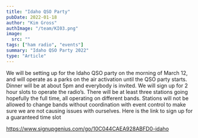 ```yaml
---
title: "Idaho QSO Party"
pubDate: 2022-01-18
author: "Kim Gross"
authImage: "/team/KI03.png"
image:
  src: ""
tags: ["ham radio", "events"]
summary: "Idaho QSO Party 2022"
type: "Article"
---
```


We will be setting up for the Idaho QSO party on the morning of March 12, and will operate as a parks on the air activation until the QSO party starts. Dinner will be at about 5pm and everybody is invited. We will sign up for 2 hour slots to operate the radio’s. There will be at least three stations going hopefully the full time, all operating on different bands. Stations will not be allowed to change bands without coordination with event control to make sure we are not causing issues with ourselves. Here is the link to sign up for a guaranteed time slot

https://www.signupgenius.com/go/10C044CAEA928ABFD0-idaho
